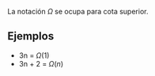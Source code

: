
La notación $\Omega$ se ocupa para cota superior. 

## Ejemplos 

- 3n = $\Omega(1)$
- 3n + 2 = $\Omega(n)$ 




